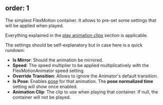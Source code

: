 ﻿order: 1
---

<?# Figure Src="/img/documentation/use-flexmotion-assets-solo.jpg" Class="text-center" /?>

The simplest FlexMotion container. It allows to pre-set some settings that will be applied when played.

Everything explained in the [play animation clips](play-animation-clips) section is applicable.

The settings should be self-explanatory but in case here is a quick rundown:

- **Is Mirror**: Should the animation be mirrored.
- **Speed**: The speed multiplier to be applied multiplicatively with the FlexMotionAnimator speed setting.
- **Override Transition**: Allows to ignore the Animator's default transition. 
- **Is Pose**: Enables [pose](xref:apply-pose) for that animation. The **pose normalized time** setting will show once enabled.
- **Animation Clip**: The clip to use when playing that container. If null, the container will not be played.